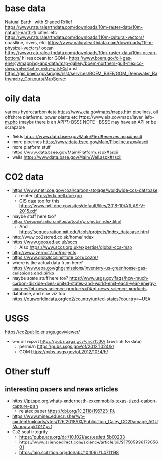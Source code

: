 
# base data
Natural Earth I with Shaded Relief https://www.naturalearthdata.com/downloads/10m-raster-data/10m-natural-earth-1/
cities, etc https://www.naturalearthdata.com/downloads/110m-cultural-vectors/
coastline, rivers, etc. https://www.naturalearthdata.com/downloads/110m-physical-vectors/
ocean https://www.naturalearthdata.com/downloads/10m-raster-data/10m-ocean-bottom/
hi res ocean for GOM - https://www.boem.gov/oil-gas-energy/mapping-and-data/map-gallery/boem-northern-gulf-mexico-deepwater-bathymetry-grid-3d and https://gis.boem.gov/arcgis/rest/services/BOEM_BSEE/GOM_Deepwater_Bathymetry_Contours/MapServer

# oily data
various hydrocarbon data https://www.eia.gov/maps/maps.htm 
pipelines, oil offshore platforms, power plants etc https://www.eia.gov/maps/layer_info-m.php (maybe there is an API??)
BSSE 
NOTE - BSSE may have an API or be scrapable
- fields https://www.data.bsee.gov/Main/FieldReserves.aspx#ascii 
- more pipelines  https://www.data.bsee.gov/Main/Pipeline.aspx#ascii
- more platform stuff https://www.data.bsee.gov/Main/Platform.aspx#ascii
- wells https://www.data.bsee.gov/Main/Well.aspx#ascii

# CO2 data
- https://www.netl.doe.gov/coal/carbon-storage/worldwide-ccs-database 
  - related https://edx.netl.doe.gov  
  - GIS data too for this https://www.netl.doe.gov/sites/default/files/2018-10/ATLAS-V-2015.pdf  
- maybe stuff here too? https://sequestration.mit.edu/tools/projects/index.html  
  - And https://sequestration.mit.edu/tools/projects/index_database.html 
- http://www.co2stored.co.uk/home/index 
- https://www.geos.ed.ac.uk/sccs 
  - Also https://www.sccs.org.uk/expertise/global-ccs-map 
- http://www.zeroco2.no/projects 
- https://www.globalccsinstitute.com/co2re/ 
- where is the actual data from here? https://www.epa.gov/ghgemissions/inventory-us-greenhouse-gas-emissions-and-sinks
- maybe some stuff here too? https://www.usgs.gov/faqs/how-much-carbon-dioxide-does-united-states-and-world-emit-each-year-energy-sources?qt-news_science_products=0#qt-news_science_products
- database, and nice viz too https://ourworldindata.org/co2/country/united-states?country=~USA

# USGS
https://co2public.er.usgs.gov/viewer/
- overall report https://pubs.usgs.gov/circ/1386/ (see link for data)
  - permian https://pubs.usgs.gov/of/2012/1024/k/
  - GOM https://pubs.usgs.gov/of/2012/1024/h/

# Other stuff
## interesting papers and news articles
- https://jpt.spe.org/whats-underneath-exxonmobils-texas-sized-carbon-capture-plan
  - related paper https://doi.org/10.2118/196723-PA
- https://www.mines.edu/crusher/wp-content/uploads/sites/126/2018/03/Publication_Carey_CO2Damage_AGUMonograph2017.pdf 
- Co2 seal integrity 
  - https://pubs.acs.org/doi/10.1021/acs.estlett.5b00233 
  - https://www.sciencedirect.com/science/article/pii/S1750583617305601 
  - https://aip.scitation.org/doi/abs/10.1063/1.4711198 

 
